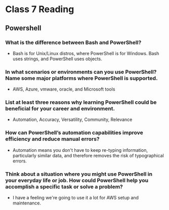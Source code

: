 # Class 7 Reading
## Powershell


### What is the difference between Bash and PowerShell?
   - Bash is for Unix/Linux distros, where PowerShell is for Windows. Bash uses strings, and PowerShell uses objects.


### In what scenarios or environments can you use PowerShell? Name some major platforms where PowerShell is supported.
   - AWS, Azure, vmware, oracle, and Microsoft tools


### List at least three reasons why learning PowerShell could be beneficial for your career and environment.
   - Automation, Accuracy, Versatility, Community, Relevance


### How can PowerShell’s automation capabilities improve efficiency and reduce manual errors?
   - Automation means you don't have to keep re-typing information, particularly similar data, and therefore removes the risk of typographical errors.


### Think about a situation where you might use PowerShell in your everyday life or job. How could PowerShell help you accomplish a specific task or solve a problem?
   - I have a feeling we're going to use it a lot for AWS setup and maintenance.